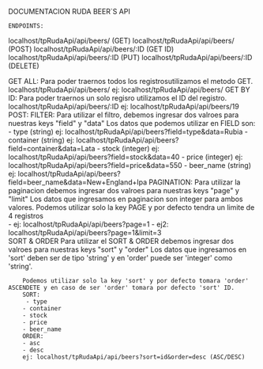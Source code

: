 DOCUMENTACION RUDA BEER`S API

    ENDPOINTS:
localhost/tpRudaApi/api/beers/ (GET)
localhost/tpRudaApi/api/beers/ (POST)
localhost/tpRudaApi/api/beers/:ID (GET ID)
localhost/tpRudaApi/api/beers/:ID (PUT)
localhost/tpRudaApi/api/beers/:ID (DELETE)

GET ALL:
        Para poder traernos todos los registrosutilizamos el metodo GET.
        localhost/tpRudaApi/api/beers/
        ej: localhost/tpRudaApi/api/beers/
GET BY ID:
        Para poder traernos un solo regisro utilizamos el ID del registro.
        localhost/tpRudaApi/api/beers/:ID
        ej: localhost/tpRudaApi/api/beers/19
POST: 
FILTER: 
    Para utilizar el filtro, debemos ingresar dos valroes para nuestras keys "field" y "data"
        Los datos que podemos utilizar en FIELD son:
        - type (string) ej: localhost/tpRudaApi/api/beers?field=type&data=Rubia
        - container (string) ej: localhost/tpRudaApi/api/beers?field=container&data=Lata
        - stock (integer) ej: localhost/tpRudaApi/api/beers?field=stock&data=40
        - price (integer) ej: localhost/tpRudaApi/api/beers?field=price&data=550
        - beer_name (string) ej: localhost/tpRudaApi/api/beers?field=beer_name&data=New+England+Ipa
PAGINATION: 
    Para utilizar la paginacion debemos ingresar dos valroes para nuestras keys "page" y "limit"
        Los datos que ingresamos en paginacion son integer para ambos valores.
    Podemos utilizar solo la key PAGE y por defecto tendra un limite de 4 registros    
        - ej: localhost/tpRudaApi/api/beers?page=1
        - ej2: localhost/tpRudaApi/api/beers?page=1&limit=3              
SORT & ORDER
        Para utilizar el SORT & ORDER debemos ingresar dos valroes para nuestras keys "sort" y "order"
        Los datos que ingresamos en 'sort' deben ser de tipo 'string' y en 'order' puede ser 'integer' como 'string'.

        Podemos utilizar solo la key 'sort' y por defecto tomara 'order' ASCENDETE y en caso de ser 'order' tomara por defecto 'sort' ID.   
        SORT:
         - type
        - container
        - stock
        - price
        - beer_name
        ORDER: 
        - asc
        - desc
        ej: localhost/tpRudaApi/api/beers?sort=id&order=desc (ASC/DESC)



